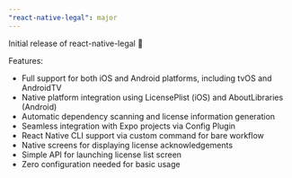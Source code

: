 ```yaml
---
"react-native-legal": major
---
```


Initial release of react-native-legal 🎉

Features:
- Full support for both iOS and Android platforms, including tvOS and AndroidTV
- Native platform integration using LicensePlist (iOS) and AboutLibraries (Android)
- Automatic dependency scanning and license information generation
- Seamless integration with Expo projects via Config Plugin
- React Native CLI support via custom command for bare workflow
- Native screens for displaying license acknowledgements
- Simple API for launching license list screen
- Zero configuration needed for basic usage